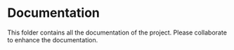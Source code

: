 # Documentation
This folder contains all the documentation of the project.
Please collaborate to enhance the documentation.

